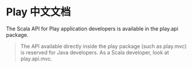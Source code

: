 # Play 中文文档

The Scala API for Play application developers is available in the play.api package.

> The API available directly inside the play package (such as play.mvc) is reserved for Java developers. As a Scala developer, look at play.api.mvc.
